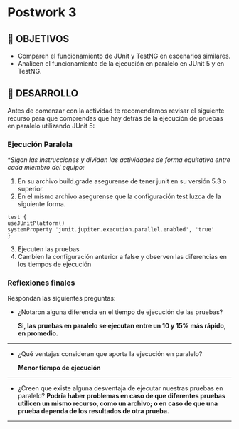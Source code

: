 # Postwork 3

## 🎯 OBJETIVOS

- Comparen el funcionamiento de JUnit y TestNG en escenarios similares.
- Analicen el funcionamiento de la ejecución en paralelo en JUnit 5 y en TestNG.


## 🚀 DESARROLLO

Antes de comenzar con la actividad te recomendamos revisar el siguiente recurso para que comprendas que hay detrás de la ejecución de pruebas en paralelo utilizando JUnit 5:

### Ejecución Paralela

**Sigan las instrucciones y dividan las actividades de forma equitativa entre cada miembro del equipo:*

1. En su archivo build.grade asegurense de tener junit en su versión 5.3 o superior.
2. En el mismo archivo asegurense que la configuración test luzca de la siguiente forma.

```
test {
useJUnitPlatform()
systemProperty 'junit.jupiter.execution.parallel.enabled', 'true'
}
```

3. Ejecuten las pruebas
4. Cambien la configuración anterior a false y observen las diferencias en los tiempos de ejecución


### Reflexiones finales

Respondan las siguientes preguntas:

- ¿Notaron alguna diferencia en el tiempo de ejecución de las pruebas?
    
  **Si, las pruebas en paralelo se ejecutan entre un 10 y 15% más rápido, en promedio.**
_________________________________________________________________________________________________________________________________________________________________________________________________________________________________
- ¿Qué ventajas consideran que aporta la ejecución en paralelo?

  **Menor tiempo de ejecución**
_________________________________________________________________________________________________________________________________________________________________________________________________________________________________
- ¿Creen que existe alguna desventaja de ejecutar nuestras pruebas en paralelo?
  **Podría haber problemas en caso de que diferentes pruebas utilicen un mismo recurso, como un archivo; o en caso de que una prueba dependa de los resultados de otra prueba.**
_________________________________________________________________________________________________________________________________________________________________________________________________________________________________
